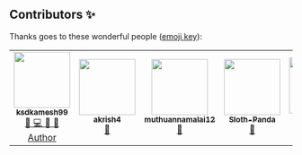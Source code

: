 ## Contributors ✨

Thanks goes to these wonderful people ([emoji key](https://allcontributors.org/docs/en/emoji-key)):

<!-- ALL-CONTRIBUTORS-LIST:START - Do not remove or modify this section -->
<!-- prettier-ignore-start -->
<!-- markdownlint-disable -->
<table>
  <tr>
     <td align="center">
        <a href="https://github.com/ksdkamesh99">
          <img src="https://avatars1.githubusercontent.com/u/46109386?v=4" width="100px" alt=""/><br />
          <sub><b>ksdkamesh99</b></sub>
        </a><br/>
        <a href="https://github.com/Jayshah6699/datascience-mashup/commits?author=ksdkamesh99">        
            👑 💻 👀 💬 Author
        </a>
    </td>
    <td align="center">
        <a href="https://github.com/akrish4">
          <img src="https://avatars0.githubusercontent.com/u/61831021?v=4" width="100px" alt=""/><br />
          <sub><b>akrish4</b></sub>
        </a><br/>
        <a href="https://github.com/Jayshah6699/datascience-mashup/commits?author=akrish4">
            📖
        </a>
    </td>
    <td align="center">
        <a href="https://github.com/muthuannamalai12">
          <img src="https://avatars2.githubusercontent.com/u/64524822?v=4" width="100px" alt=""/><br />
          <sub><b>muthuannamalai12</b></sub>
        </a><br/>
        <a href="https://github.com/Jayshah6699/datascience-mashup/commits?author=muthuannamalai12">
            📖
        </a>
    </td>
    <td align="center">
        <a href="https://github.com/Sloth-Panda">
          <img src="https://avatars2.githubusercontent.com/u/70213384?v=4" width="100px" alt=""/><br />
          <sub><b>Sloth-Panda</b></sub>
        </a><br/>
        <a href="https://github.com/Jayshah6699/datascience-mashup/commits?author=Sloth-Panda">
            📖
        </a>
    </td>
    <td align="center">
        <a href="https://github.com/ksdkamesh99/TensorGram/graphs/contributors">
          <img src="https://avatars1.githubusercontent.com/u/31427850?v=4" width="100px" alt=""/><br />
          <sub><b>ImgBotApp</b></sub>
        </a><br/>
        <a href="https://github.com/Jayshah6699/datascience-mashup/commits?author=ImgBotApp">
            💻
        </a>
    </td>
    <td align="center">
        <a href="https://github.com/tharunc">
          <img src="https://avatars3.githubusercontent.com/u/68283386?v=4" width="100px" alt=""/><br />
          <sub><b>tharunc</b></sub>
        </a><br/>
        <a href="https://github.com/Jayshah6699/datascience-mashup/commits?author=tharunc">
            📖
        </a>
    </td>
  </tr>
</table>
